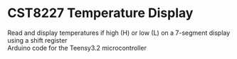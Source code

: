 # CST8227 Temperature Display
Read and display temperatures if high (H) or low (L) on a 7-segment display using a shift register  
Arduino code for the Teensy3.2 microcontroller 